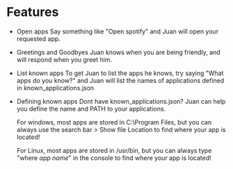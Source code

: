# Features
- Open apps
    Say something like "Open spotify" and Juan will open your requested app.

- Greetings and Goodbyes
    Juan knows when you are being friendly, and will respond when you greet him.

- List known apps
    To get Juan to list the apps he knows, try saying "What apps do you know?" and Juan will list the names of applications defined in known_applications.json

- Defining known apps
    Dont have known_applications.json? Juan can help you define the name and PATH to your applications.

    For windows, most apps are stored in C:\Program Files, but you can always use the search bar > Show file Location to find where your app is located!

    For Linux, most apps are stored in /usr/bin, but you can always type "where *app name*" in the console to find where your app is located!